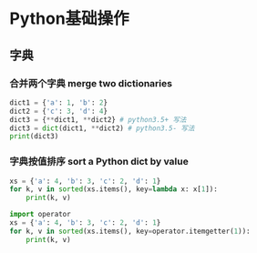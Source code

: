 # Python基础操作

## 字典
### 合并两个字典 merge two dictionaries
```python
dict1 = {'a': 1, 'b': 2}
dict2 = {'c': 3, 'd': 4}
dict3 = {**dict1, **dict2} # python3.5+ 写法
dict3 = dict(dict1, **dict2) # python3.5- 写法
print(dict3)
```

### 字典按值排序 sort a Python dict by value
```python
xs = {'a': 4, 'b': 3, 'c': 2, 'd': 1}
for k, v in sorted(xs.items(), key=lambda x: x[1]):
    print(k, v)
```

```python
import operator
xs = {'a': 4, 'b': 3, 'c': 2, 'd': 1}
for k, v in sorted(xs.items(), key=operator.itemgetter(1)):
    print(k, v)
```
